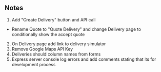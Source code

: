 ## Notes

1. Add "Create Delivery" button and API call

- Rename Quote to "Quote Delivery" and change Delivery page to conditionally show the accept quote

2. On Delivery page add link to delivery simulator
3. Remove Google Maps API Key
4. Deliveries should column names from forms
5. Express server console log errors and add comments stating that its for development process
